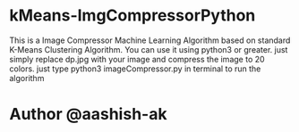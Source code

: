 # kMeans-ImgCompressorPython
This is a Image Compressor Machine Learning Algorithm based on standard K-Means Clustering Algorithm.
You can use it using python3 or greater.
just simply replace dp.jpg with your image and compress the image to 20 colors.
just type python3 imageCompressor.py in terminal to run the algorithm
# Author @aashish-ak
